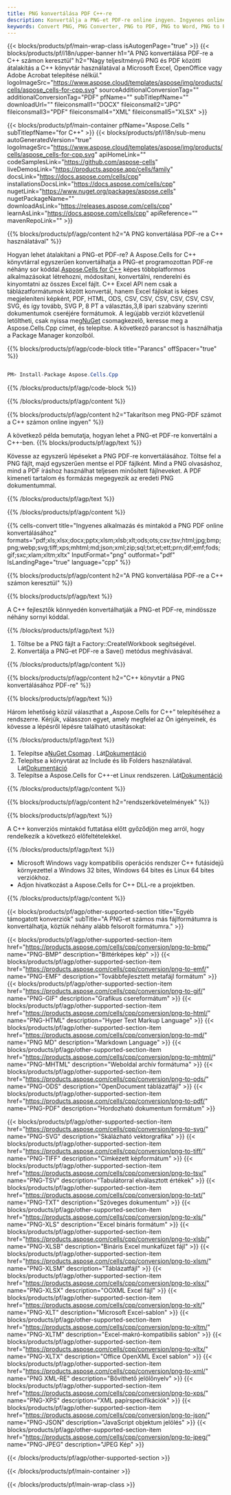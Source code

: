 ```yaml
---
title: PNG konvertálása PDF C++-re
description: Konvertálja a PNG-et PDF-re online ingyen. Ingyenes online PNG-PDF konverter. C++ PNG - PDF. PNG - PDF a C++ számon keresztül.
keywords: Convert PNG, PNG Converter, PNG to PDF, PNG to Word, PNG to PPT, PNG to Image
---
```

{{< blocks/products/pf/main-wrap-class isAutogenPage="true" >}}
{{< blocks/products/pf/i18n/upper-banner h1="A PNG konvertálása PDF-re a C++ számon keresztül" h2="Nagy teljesítményű PNG és PDF közötti átalakítás a C++ könyvtár használatával a Microsoft Excel, OpenOffice vagy Adobe Acrobat telepítése nélkül." logoImageSrc="https://www.aspose.cloud/templates/aspose/img/products/cells/aspose_cells-for-cpp.svg" sourceAdditionalConversionTag="" additionalConversionTag="PDF" pfName="" subTitlepfName="" downloadUrl="" fileiconsmall1="DOCX" fileiconsmall2="JPG" fileiconsmall3="PDF" fileiconsmall4="XML" fileiconsmall5="XLSX" >}}

{{< blocks/products/pf/main-container pfName="Aspose.Cells " subTitlepfName="for C++" >}}
{{< blocks/products/pf/i18n/sub-menu autoGeneratedVersion="true" logoImageSrc="https://www.aspose.cloud/templates/aspose/img/products/cells/aspose_cells-for-cpp.svg" apiHomeLink="" codeSamplesLink="https://github.com/aspose-cells" liveDemosLink="https://products.aspose.app/cells/family" docsLink="https://docs.aspose.com/cells/cpp" installationsDocsLink="https://docs.aspose.com/cells/cpp" nugetLink="https://www.nuget.org/packages/aspose.cells" nugetPackageName="" downloadAsLink="https://releases.aspose.com/cells/cpp" learnAsLink="https://docs.aspose.com/cells/cpp" apiReference="" mavenRepoLink="" >}}


{{% blocks/products/pf/agp/content h2="A PNG konvertálása PDF-re a C++ használatával" %}}

Hogyan lehet átalakítani a PNG-et PDF-re? A Aspose.Cells for C++ könyvtárral egyszerűen konvertálhatja a PNG-et programozottan PDF-re néhány sor kóddal.[Aspose.Cells for C++](https://products.aspose.com/cells/cpp) képes többplatformos alkalmazásokat létrehozni, módosítani, konvertálni, renderelni és kinyomtatni az összes Excel fájlt. C++ Excel API nem csak a táblázatformátumok között konvertál, hanem Excel fájlokat is képes megjeleníteni képként, PDF, HTML, ODS, CSV, CSV, CSV, CSV, CSV, CSV, SVG, és így tovább, SVG P, 8 PT a választás,3,8 ipari szabvány szerinti dokumentumok cseréjére formátumok. A legújabb verziót közvetlenül letöltheti, csak nyissa meg[NuGet](https://www.nuget.org/packages/Aspose.Cells.Cpp/) csomagkezelő, keresse meg a Aspose.Cells.Cpp címet, és telepítse. A következő parancsot is használhatja a Package Manager konzolból.

{{% blocks/products/pf/agp/code-block title="Parancs" offSpacer="true" %}}

```cs

PM> Install-Package Aspose.Cells.Cpp

```

{{% /blocks/products/pf/agp/code-block %}}

{{% /blocks/products/pf/agp/content %}}

{{% blocks/products/pf/agp/content h2="Takarítson meg PNG-PDF számot a C++ számon online ingyen" %}}

A következő példa bemutatja, hogyan lehet a PNG-et PDF-re konvertálni a C++-ben.
{{% blocks/products/pf/agp/text %}}

Kövesse az egyszerű lépéseket a PNG PDF-re konvertálásához. Töltse fel a PNG fájlt, majd egyszerűen mentse el PDF fájlként. Mind a PNG olvasáshoz, mind a PDF íráshoz használhat teljesen minősített fájlneveket. A PDF kimeneti tartalom és formázás megegyezik az eredeti PNG dokumentummal.

{{% /blocks/products/pf/agp/text %}}

{{% /blocks/products/pf/agp/content %}}

{{% cells-convert title="Ingyenes alkalmazás és mintakód a PNG PDF online konvertálásához" formats="pdf;xls;xlsx;docx;pptx;xlsm;xlsb;xlt;ods;ots;csv;tsv;html;jpg;bmp;png;webp;svg;tiff;xps;mhtml;md;json;xml;zip;sql;txt;et;ett;prn;dif;emf;fods;gif;sxc;xlam;xltm;xltx" InputFormat="png" outformat="pdf" IsLandingPage="true" language="cpp" %}}

{{% blocks/products/pf/agp/content h2="A PNG konvertálása PDF-re a C++ számon keresztül" %}}

{{% blocks/products/pf/agp/text %}}

 A C++ fejlesztők könnyedén konvertálhatják a PNG-et PDF-re, mindössze néhány sornyi kóddal.

{{% /blocks/products/pf/agp/text %}}

1. Töltse be a PNG fájlt a Factory::CreateIWorkbook segítségével.
1. Konvertálja a PNG-et PDF-re a Save() metódus meghívásával.

{{% /blocks/products/pf/agp/content %}}

{{% blocks/products/pf/agp/content h2="C++ könyvtár a PNG konvertálásához PDF-re" %}}

{{% blocks/products/pf/agp/text %}}

Három lehetőség közül választhat a „Aspose.Cells for C++” telepítéséhez a rendszerre. Kérjük, válasszon egyet, amely megfelel az Ön igényeinek, és kövesse a lépésről lépésre található utasításokat:

{{% /blocks/products/pf/agp/text %}}

1.  Telepítse a[NuGet Csomag](https://www.nuget.org/packages/Aspose.Cells.Cpp/) . Lát[Dokumentáció](https://docs.aspose.com/cells/cpp/installation/#using-nuget-package-manager)
1.  Telepítse a könyvtárat az Include és lib Folders használatával. Lát[Dokumentáció](https://docs.aspose.com/cells/cpp/installation/#using-include-and-lib-folders)
1. Telepítse a Aspose.Cells for C++-et Linux rendszeren. Lát[Dokumentáció](https://docs.aspose.com/cells/cpp/installation/#installing-asposecells-for-c-in-linux)

{{% /blocks/products/pf/agp/content %}}

{{% blocks/products/pf/agp/content h2="rendszerkövetelmények" %}}

{{% blocks/products/pf/agp/text %}}

 A C++ konverziós mintakód futtatása előtt győződjön meg arról, hogy rendelkezik a következő előfeltételekkel.

{{% /blocks/products/pf/agp/text %}}

- Microsoft Windows vagy kompatibilis operációs rendszer C++ futásidejű környezettel a Windows 32 bites, Windows 64 bites és Linux 64 bites verziókhoz.
- Adjon hivatkozást a Aspose.Cells for C++ DLL-re a projektben.

{{% /blocks/products/pf/agp/content %}}


{{< blocks/products/pf/agp/other-supported-section title="Egyéb támogatott konverziók" subTitle="A PNG-et számos más fájlformátumra is konvertálhatja, köztük néhány alább felsorolt formátumra." >}}

{{< blocks/products/pf/agp/other-supported-section-item href="https://products.aspose.com/cells/cpp/conversion/png-to-bmp/" name="PNG-BMP" description="Bittérképes kép" >}}
{{< blocks/products/pf/agp/other-supported-section-item href="https://products.aspose.com/cells/cpp/conversion/png-to-emf/" name="PNG-EMF" description="Továbbfejlesztett metafájl formátum" >}}
{{< blocks/products/pf/agp/other-supported-section-item href="https://products.aspose.com/cells/cpp/conversion/png-to-gif/" name="PNG-GIF" description="Grafikus csereformátum" >}}
{{< blocks/products/pf/agp/other-supported-section-item href="https://products.aspose.com/cells/cpp/conversion/png-to-html/" name="PNG-HTML" description="Hyper Text Markup Language" >}}
{{< blocks/products/pf/agp/other-supported-section-item href="https://products.aspose.com/cells/cpp/conversion/png-to-md/" name="PNG MD" description="Markdown Language" >}}
{{< blocks/products/pf/agp/other-supported-section-item href="https://products.aspose.com/cells/cpp/conversion/png-to-mhtml/" name="PNG-MHTML" description="Weboldal archív formátuma" >}}
{{< blocks/products/pf/agp/other-supported-section-item href="https://products.aspose.com/cells/cpp/conversion/png-to-ods/" name="PNG-ODS" description="OpenDocument táblázatfájl" >}}
{{< blocks/products/pf/agp/other-supported-section-item href="https://products.aspose.com/cells/cpp/conversion/png-to-pdf/" name="PNG-PDF" description="Hordozható dokumentum formátum" >}}

{{< blocks/products/pf/agp/other-supported-section-item href="https://products.aspose.com/cells/cpp/conversion/png-to-svg/" name="PNG-SVG" description="Skálázható vektorgrafika" >}}
{{< blocks/products/pf/agp/other-supported-section-item href="https://products.aspose.com/cells/cpp/conversion/png-to-tiff/" name="PNG-TIFF" description="Címkézett képformátum" >}}
{{< blocks/products/pf/agp/other-supported-section-item href="https://products.aspose.com/cells/cpp/conversion/png-to-tsv/" name="PNG-TSV" description="Tabulátorral elválasztott értékek" >}}
{{< blocks/products/pf/agp/other-supported-section-item href="https://products.aspose.com/cells/cpp/conversion/png-to-txt/" name="PNG-TXT" description="Szöveges dokumentum" >}}
{{< blocks/products/pf/agp/other-supported-section-item href="https://products.aspose.com/cells/cpp/conversion/png-to-xls/" name="PNG-XLS" description="Excel bináris formátum" >}}
{{< blocks/products/pf/agp/other-supported-section-item href="https://products.aspose.com/cells/cpp/conversion/png-to-xlsb/" name="PNG-XLSB" description="Bináris Excel munkafüzet fájl" >}}
{{< blocks/products/pf/agp/other-supported-section-item href="https://products.aspose.com/cells/cpp/conversion/png-to-xlsm/" name="PNG-XLSM" description="Táblázatfájl" >}}
{{< blocks/products/pf/agp/other-supported-section-item href="https://products.aspose.com/cells/cpp/conversion/png-to-xlsx/" name="PNG-XLSX" description="OOXML Excel fájl" >}}
{{< blocks/products/pf/agp/other-supported-section-item href="https://products.aspose.com/cells/cpp/conversion/png-to-xlt/" name="PNG-XLT" description="Microsoft Excel-sablon" >}}
{{< blocks/products/pf/agp/other-supported-section-item href="https://products.aspose.com/cells/cpp/conversion/png-to-xltm/" name="PNG-XLTM" description="Excel-makró-kompatibilis sablon" >}}
{{< blocks/products/pf/agp/other-supported-section-item href="https://products.aspose.com/cells/cpp/conversion/png-to-xltx/" name="PNG-XLTX" description="Office OpenXML Excel sablon" >}}
{{< blocks/products/pf/agp/other-supported-section-item href="https://products.aspose.com/cells/cpp/conversion/png-to-xml/" name="PNG XML-RE" description="Bővíthető jelölőnyelv" >}}
{{< blocks/products/pf/agp/other-supported-section-item href="https://products.aspose.com/cells/cpp/conversion/png-to-xps/" name="PNG-XPS" description="XML papírspecifikációk" >}}
{{< blocks/products/pf/agp/other-supported-section-item href="https://products.aspose.com/cells/cpp/conversion/png-to-json/" name="PNG-JSON" description="JavaScript objektum jelölés" >}}
{{< blocks/products/pf/agp/other-supported-section-item href="https://products.aspose.com/cells/cpp/conversion/png-to-jpeg/" name="PNG-JPEG" description="JPEG Kép" >}}

{{< /blocks/products/pf/agp/other-supported-section >}}

{{< /blocks/products/pf/main-container >}}
    
{{< /blocks/products/pf/main-wrap-class >}}
